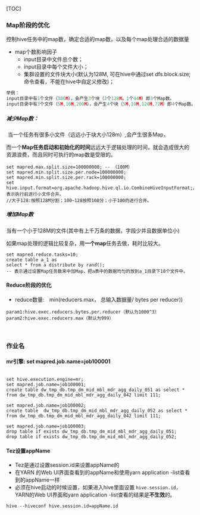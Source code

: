 [TOC]

### Map阶段的优化

​	控制hive任务中的map数，确定合适的map数，以及每个map处理合适的数据量



- map个数影响因子
  - input目录中文件总个数；
  - input目录中每个文件大小；
  - 集群设置的文件块大小(默认为128M, 可在hive中通过set dfs.block.size;命令查看，不能在hive中自定义修改)；

```c
举例：
input目录中有1个文件（300M），会产生3个块（2个128M，1个44M）即3个Map数。
input目录中有3个文件（5M,10M,200M），会产生4个块（5M,10M,128M,72M）即4个Map数。
```



##### 减少Map数：

​	当一个任务有很多小文件（远远小于块大小128m）,会产生很多Map，

​	而一个**Map任务启动和初始化的时间**远远大于逻辑处理的时间，就会造成很大的资源浪费，而且同时可执行的map数是受限的。



```mysql
set mapred.max.split.size=100000000; -- （100M）
set mapred.min.split.size.per.node=100000000;
set mapred.min.split.size.per.rack=100000000;
set hive.input.format=org.apache.hadoop.hive.ql.io.CombineHiveInputFormat;//表示执行前进行小文件合并。
//大于128:按照128M分割；100~128按照100分；小于100的进行合并。
```



##### 增加Map数

​	当有一个小于128M的文件(其中有上千万条的数据，字段少并且数据单位小)

​	如果map处理的逻辑比较复杂，用**一个map**任务去做，耗时比较大。

```mysql
set mapred.reduce.tasks=10;
create table a_1 as 
select * from a distribute by rand();
-- 表示通过设置Map任务数来中加Map，把a表中的数据均匀的放到a_1目录下10个文件中。
```



#### Reduce阶段的优化

- reduce数量:　min(reducers.max，  总输入数据量/ bytes per reducer))

```
param1:hive.exec.reducers.bytes.per.reducer（默认为1000^3）
param2:hive.exec.reducers.max（默认为999）
```



​	



### 作业名

#### mr引擎: set mapred.job.name=job100001

```

set hive.execution.engine=mr;
set mapred.job.name=job100001;
create table dw_tmp_db.tmp_dm_mid_mbl_mdr_agg_daily_051 as select * from dw_tmp_db.tmp_dm_mid_mbl_mdr_agg_daily_042 limit 111;

set mapred.job.name=job100002;
create table  dw_tmp_db.tmp_dm_mid_mbl_mdr_agg_daily_052 as select * from dw_tmp_db.tmp_dm_mid_mbl_mdr_agg_daily_042 limit 111;

set mapred.job.name=job100003;
drop table if exists dw_tmp_db.tmp_dm_mid_mbl_mdr_agg_daily_051;
drop table if exists dw_tmp_db.tmp_dm_mid_mbl_mdr_agg_daily_052;
```



#### Tez设置appName

- Tez是通过设置session.id来设置appName的
- 在YARN 的Web UI界面查看到的appName和使用yarn application -list查看到的appName一样
- 必须在hive启动的时候设置，如果进入hive里面设置 `hive.session.id`，YARN的Web UI界面和yarn application -list查看的结果是**不生效**的。

```
hive --hiveconf hive.session.id=appName.id
```

